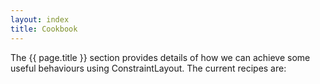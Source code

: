 ```yaml
---
layout: index
title: Cookbook
---
```


The {{ page.title }} section provides details of how we can achieve some useful behaviours using ConstraintLayout. The current recipes are: